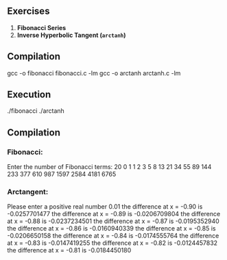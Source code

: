 ## Exercises

1. **Fibonacci Series**
2. **Inverse Hyperbolic Tangent (`arctanh`)**

## Compilation

gcc -o fibonacci fibonacci.c -lm
gcc -o arctanh arctanh.c -lm  

## Execution
./fibonacci
./arctanh

## Compilation
### Fibonacci:
Enter the number of Fibonacci terms: 20
0 1 1 2 3 5 8 13 21 34 55 89 144 233 377 610 987 1597 2584 4181 6765 

### Arctangent:
Please enter a positive real number
0.01
the difference at x = -0.90 is -0.0257701477
the difference at x = -0.89 is -0.0206709804
the difference at x = -0.88 is -0.0237234501
the difference at x = -0.87 is -0.0195352940
the difference at x = -0.86 is -0.0160940339
the difference at x = -0.85 is -0.0206650158
the difference at x = -0.84 is -0.0174555764
the difference at x = -0.83 is -0.0147419255
the difference at x = -0.82 is -0.0124457832
the difference at x = -0.81 is -0.0184450180